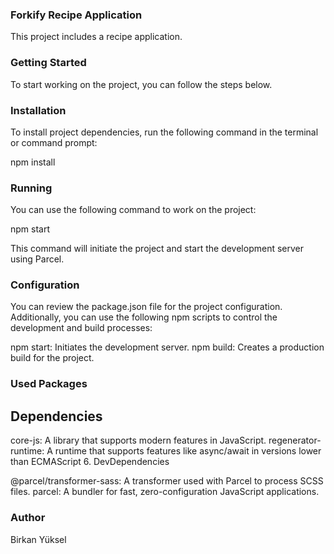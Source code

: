 ### Forkify Recipe Application

This project includes a recipe application.

### Getting Started

To start working on the project, you can follow the steps below.

### Installation

To install project dependencies, run the following command in the terminal or command prompt:

npm install

### Running

You can use the following command to work on the project:

npm start

This command will initiate the project and start the development server using Parcel.

### Configuration

You can review the package.json file for the project configuration. Additionally, you can use the following npm scripts to control the development and build processes:

npm start: Initiates the development server.
npm build: Creates a production build for the project.

### Used Packages

## Dependencies

core-js: A library that supports modern features in JavaScript.
regenerator-runtime: A runtime that supports features like async/await in versions lower than ECMAScript 6.
DevDependencies

@parcel/transformer-sass: A transformer used with Parcel to process SCSS files.
parcel: A bundler for fast, zero-configuration JavaScript applications.

### Author

Birkan Yüksel
